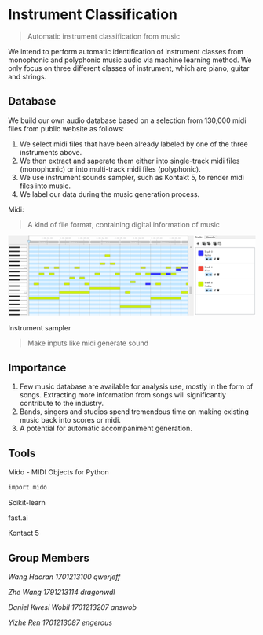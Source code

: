 # Instrument Classification
> Automatic instrument classification from music

We intend to perform automatic identification of instrument classes from monophonic and polyphonic music audio via machine learning method. We only focus on three different classes of instrument, which are piano, guitar and strings.



## Database

We build our own audio database based on a selection from 130,000 midi files from public website as follows: 
1. We select midi files that have been already labeled by one of the three instruments above.
2. We then extract and saperate them either into single-track midi files (monophonic) or into multi-track midi files (polyphonic). 
3. We use instrument sounds sampler, such as Kontakt 5, to render midi files into music.
4. We label our data during the music generation process.

Midi:
> A kind of file format, containing digital information of music

![](midi_Intro.png)

Instrument sampler
> Make inputs like midi generate sound

## Importance

1. Few music database are available for analysis use, mostly in the form of songs. Extracting more information from songs will significantly contribute to the industry.
2. Bands, singers and studios spend tremendous time on making existing music back into scores or midi.
3. A potential for automatic accompaniment generation.

## Tools

Mido - MIDI Objects for Python

```sh
import mido
```

Scikit-learn

fast.ai

Kontact 5

## Group Members

_Wang Haoran_
_1701213100_
_qwerjeff_

_Zhe Wang_
_1791213114_
_dragonwdl_

_Daniel Kwesi Wobil_
_1701213207_
_answob_

_Yizhe Ren_
_1701213087_
_engerous_

